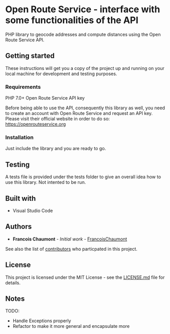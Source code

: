# Open Route Service - interface with some functionalities of the API
PHP library to geocode addresses and compute distances using the Open Route Service API.

## Getting started
These instructions will get you a copy of the project up and running on your local machine for development and testing purposes.

### Requirements
PHP 7.0+
Open Route Service API key

Before being able to use the API, consequently this library as well, you need to create an account with Open Route Service and request an API key. Please visit their official website in order to do so: https://openrouteservice.org

### Installation
Just include the library and you are ready to go.

## Testing
A tests file is provided under the tests folder to give an overall idea how to use this library.
Not intented to be run.

## Built with
* Visual Studio Code

## Authors
* **Francois Chaumont** - *Initial work* - [FrancoisChaumont](https://github.com/FrancoisChaumont)

See also the list of [contributors](https://github.com/FrancoisChaumont/db/graphs/contributors) who particpated in this project.

## License
This project is licensed under the MIT License - see the [LICENSE.md](LICENSE.md) file for details.

## Notes
TODO: 
- Handle Exceptions properly
- Refactor to make it more general and encapsulate more 
